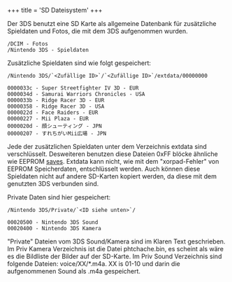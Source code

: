 +++
title = 'SD Dateisystem'
+++

Der 3DS benutzt eine SD Karte als allgemeine Datenbank für zusätzliche
Spieldaten und Fotos, die mit dem 3DS aufgenommen wurden.

```
/DCIM - Fotos
/Nintendo 3DS - Spieldaten
```

Zusätzliche Spieldaten sind wie folgt gespeichert:

```
/Nintendo 3DS/`<Zufällige ID>`/`<Zufällige ID>`/extdata/00000000
```

```
0000033c - Super Streetfighter IV 3D - EUR
0000034d - Samurai Warriors Chronicles - USA
0000033b - Ridge Racer 3D - EUR
00000358 - Ridge Racer 3D - USA
0000022d - Face Raiders - EUR
00000227 - Mii Plaza - EUR
0000020d - 顔シューティング - JPN
00000207 - すれちがいMii広場 - JPN
```

Jede der zusätzlichen Spieldaten unter dem Verzeichnis extdata sind
verschlüsselt. Desweiteren benutzen diese Dateien 0xFF blöcke ähnliche
wie EEPROM [saves](Savegames "wikilink"). Extdata kann nicht, wie mit
dem "xorpad-Fehler" von EEPROM Speicherdaten, entschlüsselt werden. Auch
können diese Spieldaten nicht auf andere SD-Karten kopiert werden, da
diese mit dem genutzten 3DS verbunden sind.

Private Daten sind hier gespeichert:

```
/Nintendo 3DS/Private/`<ID siehe unten>`/
```

```
00020500 - Nintendo 3DS Sound
00020400 - Nintendo 3DS Kamera
```

"Private" Dateien vom 3DS Sound/Kamera sind im Klaren Text geschrieben.
Im Priv Kamera Verzeichnis ist die Datei phtchache.bin, es scheint als
wäre es die Bildliste der Bilder auf der SD-Karte. Im Priv Sound
Verzeichnis sind folgende Dateien: voice/XX/\*.m4a. XX is 01-10 und
darin die aufgenommenen Sound als .m4a gespeichert.